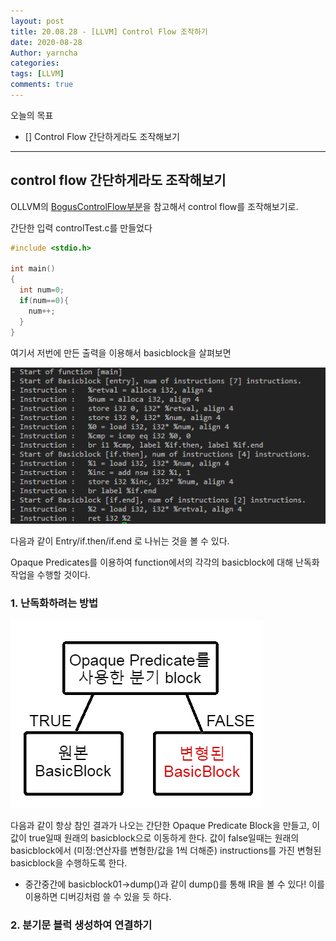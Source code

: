 ```yaml
---
layout: post
title: 20.08.28 - [LLVM] Control Flow 조작하기
date: 2020-08-28
Author: yarncha
categories:
tags: [LLVM]
comments: true
---
```


오늘의 목표

- [] Control Flow 간단하게라도 조작해보기

---------------

## control flow 간단하게라도 조작해보기

OLLVM의 [BogusControlFlow부분]을 참고해서 control flow를 조작해보기로.

간단한 입력 controlTest.c를 만들었다
```c
#include <stdio.h>

int main()
{
  int num=0;
  if(num==0){
    num++;
  }
}
```
여기서 저번에 만든 출력을 이용해서 basicblock을 살펴보면

![img](\images\15_01.png)

다음과 같이 Entry/if.then/if.end 로 나뉘는 것을 볼 수 있다.

Opaque Predicates를 이용하여 function에서의 각각의 basicblock에 대해 난독화 작업을 수행할 것이다.

### 1. 난독화하려는 방법

![img](\images\15_02.png)

다음과 같이 항상 참인 결과가 나오는 간단한 Opaque Predicate Block을 만들고, 이 값이 true일때 원래의 basicblock으로 이동하게 한다.
값이 false일때는 원래의 basicblock에서 (미정:연산자를 변형한/값을 1씩 더해준) instructions를 가진 변형된 basicblock을 수행하도록 한다.

+ 중간중간에 basicblock01->dump()과 같이 dump()를 통해 IR을 볼 수 있다! 이를 이용하면 디버깅처럼 쓸 수 있을 듯 하다.

### 2. 분기문 블럭 생성하여 연결하기


<!-- References -->

[BogusControlFlow부분]: https://github.com/obfuscator-llvm/obfuscator/blob/llvm-4.0/lib/Transforms/Obfuscation/BogusControlFlow.cpp "bcf"
